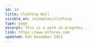 ```yaml
---
id: 14
title: Clothing Wall
visible_on: /examples/clothing
type: page
excerpt: This is a work in progress...
link: https://www.mlforex.com
updated: 6th December 2022
---
```

